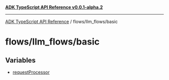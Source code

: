 [**ADK TypeScript API Reference v0.0.1-alpha.2**](../../../README.md)

***

[ADK TypeScript API Reference](../../../modules.md) / flows/llm\_flows/basic

# flows/llm\_flows/basic

## Variables

- [requestProcessor](variables/requestProcessor.md)
